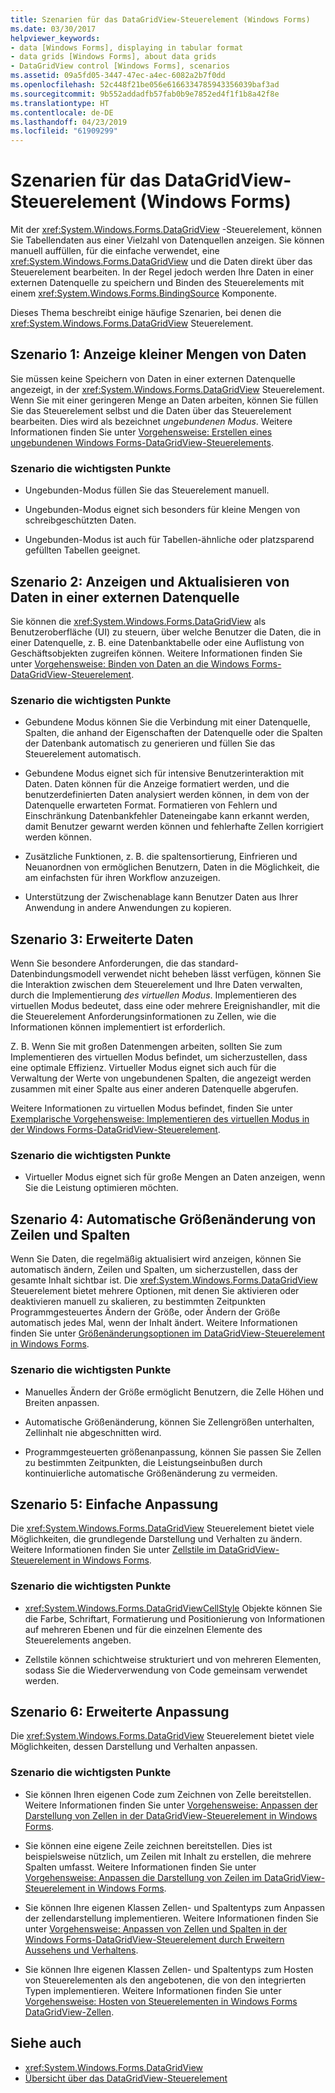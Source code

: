 ```yaml
---
title: Szenarien für das DataGridView-Steuerelement (Windows Forms)
ms.date: 03/30/2017
helpviewer_keywords:
- data [Windows Forms], displaying in tabular format
- data grids [Windows Forms], about data grids
- DataGridView control [Windows Forms], scenarios
ms.assetid: 09a5fd05-3447-47ec-a4ec-6082a2b7f0dd
ms.openlocfilehash: 52c448f21be056e6166334785943356039baf3ad
ms.sourcegitcommit: 9b552addadfb57fab0b9e7852ed4f1f1b8a42f8e
ms.translationtype: HT
ms.contentlocale: de-DE
ms.lasthandoff: 04/23/2019
ms.locfileid: "61909299"
---
```

# <a name="datagridview-control-scenarios-windows-forms"></a>Szenarien für das DataGridView-Steuerelement (Windows Forms)
Mit der <xref:System.Windows.Forms.DataGridView> -Steuerelement, können Sie Tabellendaten aus einer Vielzahl von Datenquellen anzeigen. Sie können manuell auffüllen, für die einfache verwendet, eine <xref:System.Windows.Forms.DataGridView> und die Daten direkt über das Steuerelement bearbeiten. In der Regel jedoch werden Ihre Daten in einer externen Datenquelle zu speichern und Binden des Steuerelements mit einem <xref:System.Windows.Forms.BindingSource> Komponente.  
  
 Dieses Thema beschreibt einige häufige Szenarien, bei denen die <xref:System.Windows.Forms.DataGridView> Steuerelement.  
  
## <a name="scenario-1-displaying-small-amounts-of-data"></a>Szenario 1: Anzeige kleiner Mengen von Daten  
 Sie müssen keine Speichern von Daten in einer externen Datenquelle angezeigt, in der <xref:System.Windows.Forms.DataGridView> Steuerelement. Wenn Sie mit einer geringeren Menge an Daten arbeiten, können Sie füllen Sie das Steuerelement selbst und die Daten über das Steuerelement bearbeiten. Dies wird als bezeichnet *ungebundenen Modus*. Weitere Informationen finden Sie unter [Vorgehensweise: Erstellen eines ungebundenen Windows Forms-DataGridView-Steuerelements](how-to-create-an-unbound-windows-forms-datagridview-control.md).  
  
### <a name="scenario-key-points"></a>Szenario die wichtigsten Punkte  
  
- Ungebunden-Modus füllen Sie das Steuerelement manuell.  
  
- Ungebunden-Modus eignet sich besonders für kleine Mengen von schreibgeschützten Daten.  
  
- Ungebunden-Modus ist auch für Tabellen-ähnliche oder platzsparend gefüllten Tabellen geeignet.  
  
## <a name="scenario-2-viewing-and-updating-data-stored-in-an-external-data-source"></a>Szenario 2: Anzeigen und Aktualisieren von Daten in einer externen Datenquelle  
 Sie können die <xref:System.Windows.Forms.DataGridView> als Benutzeroberfläche (UI) zu steuern, über welche Benutzer die Daten, die in einer Datenquelle, z. B. eine Datenbanktabelle oder eine Auflistung von Geschäftsobjekten zugreifen können. Weitere Informationen finden Sie unter [Vorgehensweise: Binden von Daten an die Windows Forms-DataGridView-Steuerelement](how-to-bind-data-to-the-windows-forms-datagridview-control.md).  
  
### <a name="scenario-key-points"></a>Szenario die wichtigsten Punkte  
  
- Gebundene Modus können Sie die Verbindung mit einer Datenquelle, Spalten, die anhand der Eigenschaften der Datenquelle oder die Spalten der Datenbank automatisch zu generieren und füllen Sie das Steuerelement automatisch.  
  
- Gebundene Modus eignet sich für intensive Benutzerinteraktion mit Daten. Daten können für die Anzeige formatiert werden, und die benutzerdefinierten Daten analysiert werden können, in dem von der Datenquelle erwarteten Format. Formatieren von Fehlern und Einschränkung Datenbankfehler Dateneingabe kann erkannt werden, damit Benutzer gewarnt werden können und fehlerhafte Zellen korrigiert werden können.  
  
- Zusätzliche Funktionen, z. B. die spaltensortierung, Einfrieren und Neuanordnen von ermöglichen Benutzern, Daten in die Möglichkeit, die am einfachsten für ihren Workflow anzuzeigen.  
  
- Unterstützung der Zwischenablage kann Benutzer Daten aus Ihrer Anwendung in andere Anwendungen zu kopieren.  
  
## <a name="scenario-3-advanced-data"></a>Szenario 3: Erweiterte Daten  
 Wenn Sie besondere Anforderungen, die das standard-Datenbindungsmodell verwendet nicht beheben lässt verfügen, können Sie die Interaktion zwischen dem Steuerelement und Ihre Daten verwalten, durch die Implementierung *des virtuellen Modus*. Implementieren des virtuellen Modus bedeutet, dass eine oder mehrere Ereignishandler, mit die die Steuerelement Anforderungsinformationen zu Zellen, wie die Informationen können implementiert ist erforderlich.  
  
 Z. B. Wenn Sie mit großen Datenmengen arbeiten, sollten Sie zum Implementieren des virtuellen Modus befindet, um sicherzustellen, dass eine optimale Effizienz. Virtueller Modus eignet sich auch für die Verwaltung der Werte von ungebundenen Spalten, die angezeigt werden zusammen mit einer Spalte aus einer anderen Datenquelle abgerufen.  
  
 Weitere Informationen zu virtuellen Modus befindet, finden Sie unter [Exemplarische Vorgehensweise: Implementieren des virtuellen Modus in der Windows Forms-DataGridView-Steuerelement](implementing-virtual-mode-wf-datagridview-control.md).  
  
### <a name="scenario-key-points"></a>Szenario die wichtigsten Punkte  
  
- Virtueller Modus eignet sich für große Mengen an Daten anzeigen, wenn Sie die Leistung optimieren möchten.  
  
## <a name="scenario-4-automatically-resizing-rows-and-columns"></a>Szenario 4: Automatische Größenänderung von Zeilen und Spalten  
 Wenn Sie Daten, die regelmäßig aktualisiert wird anzeigen, können Sie automatisch ändern, Zeilen und Spalten, um sicherzustellen, dass der gesamte Inhalt sichtbar ist. Die <xref:System.Windows.Forms.DataGridView> Steuerelement bietet mehrere Optionen, mit denen Sie aktivieren oder deaktivieren manuell zu skalieren, zu bestimmten Zeitpunkten Programmgesteuertes Ändern der Größe, oder Ändern der Größe automatisch jedes Mal, wenn der Inhalt ändert. Weitere Informationen finden Sie unter [Größenänderungsoptionen im DataGridView-Steuerelement in Windows Forms](sizing-options-in-the-windows-forms-datagridview-control.md).  
  
### <a name="scenario-key-points"></a>Szenario die wichtigsten Punkte  
  
- Manuelles Ändern der Größe ermöglicht Benutzern, die Zelle Höhen und Breiten anpassen.  
  
- Automatische Größenänderung, können Sie Zellengrößen unterhalten, Zellinhalt nie abgeschnitten wird.  
  
- Programmgesteuerten größenanpassung, können Sie passen Sie Zellen zu bestimmten Zeitpunkten, die Leistungseinbußen durch kontinuierliche automatische Größenänderung zu vermeiden.  
  
## <a name="scenario-5-simple-customization"></a>Szenario 5: Einfache Anpassung  
 Die <xref:System.Windows.Forms.DataGridView> Steuerelement bietet viele Möglichkeiten, die grundlegende Darstellung und Verhalten zu ändern. Weitere Informationen finden Sie unter [Zellstile im DataGridView-Steuerelement in Windows Forms](cell-styles-in-the-windows-forms-datagridview-control.md).  
  
### <a name="scenario-key-points"></a>Szenario die wichtigsten Punkte  
  
- <xref:System.Windows.Forms.DataGridViewCellStyle> Objekte können Sie die Farbe, Schriftart, Formatierung und Positionierung von Informationen auf mehreren Ebenen und für die einzelnen Elemente des Steuerelements angeben.  
  
- Zellstile können schichtweise strukturiert und von mehreren Elementen, sodass Sie die Wiederverwendung von Code gemeinsam verwendet werden.  
  
## <a name="scenario-6-advanced-customization"></a>Szenario 6: Erweiterte Anpassung  
 Die <xref:System.Windows.Forms.DataGridView> Steuerelement bietet viele Möglichkeiten, dessen Darstellung und Verhalten anpassen.  
  
### <a name="scenario-key-points"></a>Szenario die wichtigsten Punkte  
  
- Sie können Ihren eigenen Code zum Zeichnen von Zelle bereitstellen. Weitere Informationen finden Sie unter [Vorgehensweise: Anpassen der Darstellung von Zellen in der DataGridView-Steuerelement in Windows Forms](customize-the-appearance-of-cells-in-the-datagrid.md).  
  
- Sie können eine eigene Zeile zeichnen bereitstellen. Dies ist beispielsweise nützlich, um Zeilen mit Inhalt zu erstellen, die mehrere Spalten umfasst. Weitere Informationen finden Sie unter [Vorgehensweise: Anpassen die Darstellung von Zeilen im DataGridView-Steuerelement in Windows Forms](customize-the-appearance-of-rows-in-the-datagrid.md).  
  
- Sie können Ihre eigenen Klassen Zellen- und Spaltentyps zum Anpassen der zellendarstellung implementieren. Weitere Informationen finden Sie unter [Vorgehensweise: Anpassen von Zellen und Spalten in der Windows Forms-DataGridView-Steuerelement durch Erweitern Aussehens und Verhaltens](customize-cells-and-columns-in-the-datagrid-by-extending-behavior.md).  
  
- Sie können Ihre eigenen Klassen Zellen- und Spaltentyps zum Hosten von Steuerelementen als den angebotenen, die von den integrierten Typen implementieren. Weitere Informationen finden Sie unter [Vorgehensweise: Hosten von Steuerelementen in Windows Forms DataGridView-Zellen](how-to-host-controls-in-windows-forms-datagridview-cells.md).  
  
## <a name="see-also"></a>Siehe auch

- <xref:System.Windows.Forms.DataGridView>
- [Übersicht über das DataGridView-Steuerelement](datagridview-control-overview-windows-forms.md)
